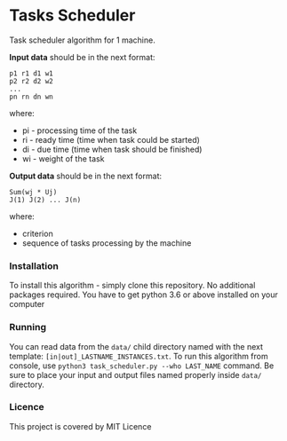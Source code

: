 # Tasks Scheduler

Task scheduler algorithm for 1 machine.

**Input data** should be in the next format:

```
p1 r1 d1 w1
p2 r2 d2 w2
...
pn rn dn wn
```

where:

- pi - processing time of the task
- ri - ready time (time when task could be started)
- di - due time (time when task should be finished)
- wi - weight of the task

**Output data** should be in the next format:
```
Sum(wj * Uj)
J(1) J(2) ... J(n)
```

where:

- criterion
- sequence of tasks processing by the machine 

### Installation

To install this algorithm - simply clone this repository. No additional packages required. 
You have to get python 3.6 or above installed on your computer

### Running

You can read data from the `data/` child directory named with the next template: `[in|out]_LASTNAME_INSTANCES.txt`. 
To run this algorithm from console, use `python3 task_scheduler.py --who LAST_NAME` command. 
Be sure to place your input and output files named properly inside `data/` directory.

### Licence

This project is covered by MIT Licence